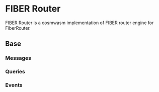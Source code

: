 # FIBER Router

FIBER Router is a cosmwasm implementation of FIBER router engine for FiberRouter.

## Base

### Messages

### Queries

### Events
